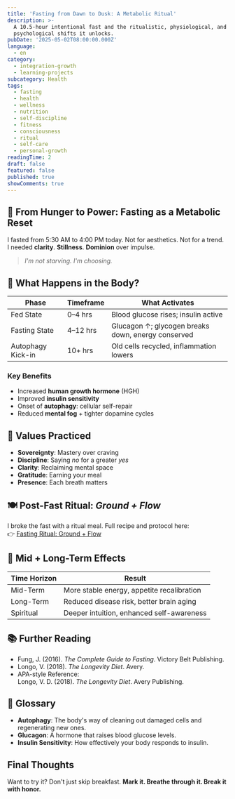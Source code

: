 ```yaml
---
title: 'Fasting from Dawn to Dusk: A Metabolic Ritual'
description: >-
  A 10.5-hour intentional fast and the ritualistic, physiological, and
  psychological shifts it unlocks.
pubDate: '2025-05-02T08:00:00.000Z'
language:
  - en
category:
  - integration-growth
  - learning-projects
subcategory: Health
tags:
  - fasting
  - health
  - wellness
  - nutrition
  - self-discipline
  - fitness
  - consciousness
  - ritual
  - self-care
  - personal-growth
readingTime: 2
draft: false
featured: false
published: true
showComments: true
---
```


## 🌄 From Hunger to Power: Fasting as a Metabolic Reset

I fasted from 5:30 AM to 4:00 PM today. Not for aesthetics. Not for a trend.  
I needed **clarity**. **Stillness**. **Dominion** over impulse.

> _I'm not starving. I'm choosing._

## 🧬 What Happens in the Body?

| Phase             | Timeframe | What Activates                                     |
| ----------------- | --------- | -------------------------------------------------- |
| Fed State         | 0–4 hrs   | Blood glucose rises; insulin active                |
| Fasting State     | 4–12 hrs  | Glucagon ↑; glycogen breaks down, energy conserved |
| Autophagy Kick-in | 10+ hrs   | Old cells recycled, inflammation lowers            |

### Key Benefits

- Increased **human growth hormone** (HGH)
- Improved **insulin sensitivity**
- Onset of **autophagy**: cellular self-repair
- Reduced **mental fog** + tighter dopamine cycles

## 🧠 Values Practiced

- **Sovereignty**: Mastery over craving
- **Discipline**: Saying _no_ for a greater _yes_
- **Clarity**: Reclaiming mental space
- **Gratitude**: Earning your meal
- **Presence**: Each breath matters

## 🍽️ Post-Fast Ritual: _Ground + Flow_

I broke the fast with a ritual meal. Full recipe and protocol here:  
👉 [Fasting Ritual: Ground + Flow](/blog/fasting-ground-flow)

## 🧠 Mid + Long-Term Effects

| Time Horizon | Result                                     |
| ------------ | ------------------------------------------ |
| Mid-Term     | More stable energy, appetite recalibration |
| Long-Term    | Reduced disease risk, better brain aging   |
| Spiritual    | Deeper intuition, enhanced self-awareness  |

## 📚 Further Reading

- Fung, J. (2016). _The Complete Guide to Fasting_. Victory Belt Publishing.
- Longo, V. (2018). _The Longevity Diet_. Avery.
- APA-style Reference:  
  Longo, V. D. (2018). _The Longevity Diet_. Avery Publishing.

## 📓 Glossary

- **Autophagy**: The body's way of cleaning out damaged cells and regenerating new ones.
- **Glucagon**: A hormone that raises blood glucose levels.
- **Insulin Sensitivity**: How effectively your body responds to insulin.

## Final Thoughts

Want to try it? Don't just skip breakfast. **Mark it. Breathe through it. Break it with honor.**
